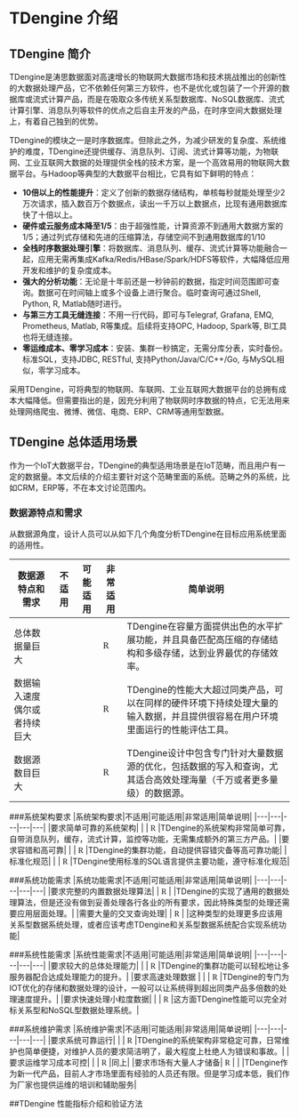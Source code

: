 # TDengine 介绍

## TDengine 简介
TDengine是涛思数据面对高速增长的物联网大数据市场和技术挑战推出的创新性的大数据处理产品，它不依赖任何第三方软件，也不是优化或包装了一个开源的数据库或流式计算产品，而是在吸取众多传统关系型数据库、NoSQL数据库、流式计算引擎、消息队列等软件的优点之后自主开发的产品，在时序空间大数据处理上，有着自己独到的优势。

TDengine的模块之一是时序数据库。但除此之外，为减少研发的复杂度、系统维护的难度，TDengine还提供缓存、消息队列、订阅、流式计算等功能，为物联网、工业互联网大数据的处理提供全栈的技术方案，是一个高效易用的物联网大数据平台。与Hadoop等典型的大数据平台相比，它具有如下鲜明的特点：

* __10倍以上的性能提升__：定义了创新的数据存储结构，单核每秒就能处理至少2万次请求，插入数百万个数据点，读出一千万以上数据点，比现有通用数据库快了十倍以上。
* __硬件或云服务成本降至1/5__：由于超强性能，计算资源不到通用大数据方案的1/5；通过列式存储和先进的压缩算法，存储空间不到通用数据库的1/10
* __全栈时序数据处理引擎__：将数据库、消息队列、缓存、流式计算等功能融合一起，应用无需再集成Kafka/Redis/HBase/Spark/HDFS等软件，大幅降低应用开发和维护的复杂度成本。 
* __强大的分析功能__：无论是十年前还是一秒钟前的数据，指定时间范围即可查询。数据可在时间轴上或多个设备上进行聚合。临时查询可通过Shell, Python, R, Matlab随时进行。
* __与第三方工具无缝连接__：不用一行代码，即可与Telegraf, Grafana, EMQ, Prometheus, Matlab, R等集成。后续将支持OPC, Hadoop, Spark等, BI工具也将无缝连接。
* __零运维成本、零学习成本__：安装、集群一秒搞定，无需分库分表，实时备份。标准SQL，支持JDBC, RESTful, 支持Python/Java/C/C++/Go, 与MySQL相似，零学习成本。

采用TDengine，可将典型的物联网、车联网、工业互联网大数据平台的总拥有成本大幅降低。但需要指出的是，因充分利用了物联网时序数据的特点，它无法用来处理网络爬虫、微博、微信、电商、ERP、CRM等通用型数据。

## TDengine 总体适用场景
作为一个IoT大数据平台，TDengine的典型适用场景是在IoT范畴，而且用户有一定的数据量。本文后续的介绍主要针对这个范畴里面的系统。范畴之外的系统，比如CRM，ERP等，不在本文讨论范围内。

### 数据源特点和需求
从数据源角度，设计人员可以从如下几个角度分析TDengine在目标应用系统里面的适用性。

|数据源特点和需求|不适用|可能适用|非常适用|简单说明|
|---|---|---|---|---|
|总体数据量巨大|  |  | <span style="font-family:'Wingdings 2'">R</span> |TDengine在容量方面提供出色的水平扩展功能，并且具备匹配高压缩的存储结构和多级存储，达到业界最优的存储效率。|
|数据输入速度偶尔或者持续巨大|   |   | <span style="font-family:'Wingdings 2'">R</span> | TDengine的性能大大超过同类产品，可以在同样的硬件环境下持续处理大量的输入数据，并且提供很容易在用户环境里面运行的性能评估工具。|
|数据源数目巨大|   |   | <span style="font-family:'Wingdings 2'">R</span> |TDengine设计中包含专门针对大量数据源的优化，包括数据的写入和查询，尤其适合高效处理海量（千万或者更多量级）的数据源。|

###系统架构要求
|系统架构要求|不适用|可能适用|非常适用|简单说明|
|---|---|---|---|---|
|要求简单可靠的系统架构|  |  | <span style="font-family:'Wingdings 2'">R</span> |TDengine的系统架构非常简单可靠，自带消息队列，缓存，流式计算，监控等功能，无需集成额外的第三方产品。|
|要求容错和高可靠|  |  | <span style="font-family:'Wingdings 2'">R</span> |TDengine的集群功能，自动提供容错灾备等高可靠功能|
|标准化规范|  |  | <span style="font-family:'Wingdings 2'">R</span> |TDengine使用标准的SQL语言提供主要功能，遵守标准化规范|

###系统功能需求
|系统功能需求|不适用|可能适用|非常适用|简单说明|
|---|---|---|---|---|
|要求完整的内置数据处理算法|  | <span style="font-family:'Wingdings 2'">R</span> |  |TDengine的实现了通用的数据处理算法，但是还没有做到妥善处理各行各业的所有要求，因此特殊类型的处理还需要应用层面处理。|
|需要大量的交叉查询处理|  | <span style="font-family:'Wingdings 2'">R</span> |  |这种类型的处理更多应该用关系型数据系统处理，或者应该考虑TDengine和关系型数据系统配合实现系统功能|

###系统性能需求
|系统性能需求|不适用|可能适用|非常适用|简单说明|
|---|---|---|---|---|
|要求较大的总体处理能力|  |  | <span style="font-family:'Wingdings 2'">R</span> |TDengine的集群功能可以轻松地让多服务器配合达成处理能力的提升。|
|要求高速处理数据  | | | <span style="font-family:'Wingdings 2'">R</span> |TDengine的专门为IOT优化的存储和数据处理的设计，一般可以让系统得到超出同类产品多倍数的处理速度提升。|
|要求快速处理小粒度数据|  |  | <span style="font-family:'Wingdings 2'">R</span> |这方面TDengine性能可以完全对标关系型和NoSQL型数据处理系统。|

###系统维护需求
|系统维护需求|不适用|可能适用|非常适用|简单说明|
|---|---|---|---|---|
|要求系统可靠运行|  |  | <span style="font-family:'Wingdings 2'">R</span> |TDengine的系统架构非常稳定可靠，日常维护也简单便捷，对维护人员的要求简洁明了，最大程度上杜绝人为错误和事故。|
|要求运维学习成本可控|  |  | <span style="font-family:'Wingdings 2'">R</span> |同上|
|要求市场有大量人才储备| <span style="font-family:'Wingdings 2'">R</span> |  |  |TDengine作为新一代产品，目前人才市场里面有经验的人员还有限。但是学习成本低，我们作为厂家也提供运维的培训和辅助服务|

##TDengine 性能指标介绍和验证方法




